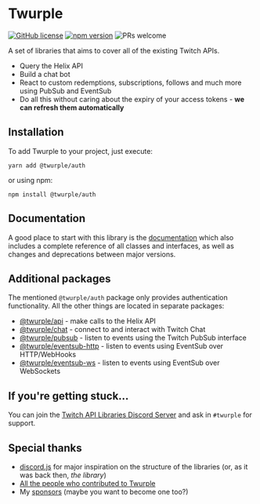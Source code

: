 # Twurple

[![GitHub license](https://img.shields.io/badge/license-MIT-blue.svg)](https://github.com/twurple/twurple/blob/main/LICENSE)
[![npm version](https://img.shields.io/npm/v/@twurple/auth.svg?style=flat)](https://www.npmjs.com/package/@twurple/auth)
![PRs welcome](https://img.shields.io/badge/PRs-welcome-brightgreen.svg)

A set of libraries that aims to cover all of the existing Twitch APIs.

- Query the Helix API
- Build a chat bot
- React to custom redemptions, subscriptions, follows and much more using PubSub and EventSub
- Do all this without caring about the expiry of your access tokens - **we can refresh them automatically**

## Installation

To add Twurple to your project, just execute:

	yarn add @twurple/auth

or using npm:

	npm install @twurple/auth

## Documentation

A good place to start with this library is the [documentation](https://twurple.js.org)
which also includes a complete reference of all classes and interfaces, as well as changes and deprecations between major versions.

## Additional packages

The mentioned `@twurple/auth` package only provides authentication functionality. All the other things are located in separate packages:

- [@twurple/api](https://npmjs.com/package/@twurple/api) - make calls to the Helix API
- [@twurple/chat](https://npmjs.com/package/@twurple/chat) - connect to and interact with Twitch Chat
- [@twurple/pubsub](https://npmjs.com/package/@twurple/pubsub) - listen to events using the Twitch PubSub interface
- [@twurple/eventsub-http](https://npmjs.com/package/@twurple/eventsub-http) - listen to events using EventSub over HTTP/WebHooks
- [@twurple/eventsub-ws](https://npmjs.com/package/@twurple/eventsub-ws) - listen to events using EventSub over WebSockets

## If you're getting stuck...

You can join the [Twitch API Libraries Discord Server](https://discord.gg/b9ZqMfz) and ask in `#twurple` for support.

## Special thanks

- [discord.js](https://discord.js.org) for major inspiration on the structure of the libraries (or, as it was back then, *the library*)
- [All the people who contributed to Twurple](https://github.com/twurple/twurple/graphs/contributors)
- My [sponsors](https://github.com/sponsors/d-fischer) (maybe you want to become one too?)
